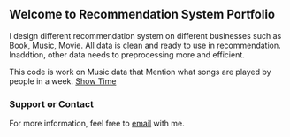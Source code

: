 ## Welcome to Recommendation System Portfolio

I design different recommendation system on different businesses such as Book, Music, Movie. All data is clean and ready to use in recommendation. Inaddtion, other data needs to preprocessing more and efficient.  

This code is work on Music data that Mention what songs are played by people in a week. [Show Time](https://github.com/abmadani/Recommendation/blob/master/video/video.html)


### Support or Contact

For more information, feel free to [email](mailto:abolfazl.madani71@gmail.com?subject=[GitHub]%20Recommendation) with me.

